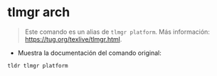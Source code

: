 # tlmgr arch

> Este comando es un alias de `tlmgr platform`.
> Más información: <https://tug.org/texlive/tlmgr.html>.

- Muestra la documentación del comando original:

`tldr tlmgr platform`
